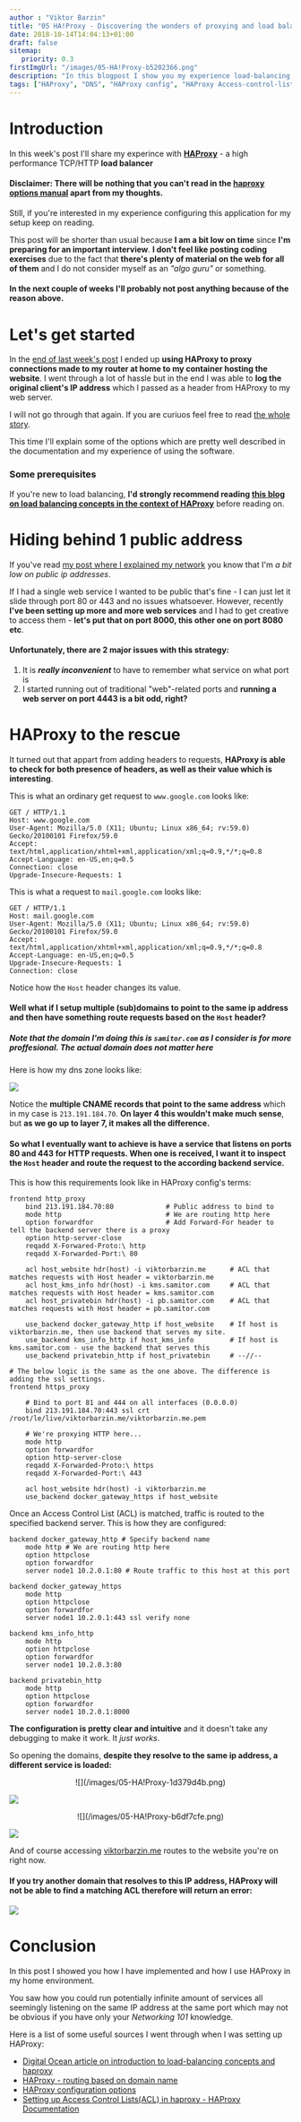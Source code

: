 ```yaml
---
author : "Viktor Barzin"
title: "05 HA!Proxy - Discovering the wonders of proxying and load balancing"
date: 2018-10-14T14:04:13+01:00
draft: false
sitemap:
   priority: 0.3
firstImgUrl: "/images/05-HA!Proxy-b5202366.png"
description: "In this blogpost I show you my experience load-balancing and proxying with HAProxy."
tags: ["HAProxy", "DNS", "HAProxy config", "HAProxy Access-control-list", "Host header", "linux networking"]
---
```


# Introduction
In this week's post I'll share my experince with **[HAProxy](http://www.haproxy.org/)** - a high performance TCP/HTTP **load balancer**
#### Disclaimer: There will be nothing that you can't read in the [haproxy options manual](https://cbonte.github.io/haproxy-dconv/1.7/configuration.html) apart from my thoughts.
Still, if you're interested in my experience configuring this application for my setup keep on reading.

This post will be shorter than usual because **I am a bit low on time** since **I'm preparing for an important interview**.
**I don't feel like posting coding exercises** due to the fact that **there's plenty of material on the web for all of them** and I do not consider myself as an *"algo guru"* or something.

#### In the next couple of weeks I'll probably not post anything because of the reason above.

# Let's get started

In the [end of last week's post](blog/04-down-the-rabbit-hole/#time-to-haproxy) I ended up **using HAProxy to proxy connections made to my router at home to my container hosting the website**.
I went through a lot of hassle but in the end I was able to **log the original client's IP address** which I passed as a header from HAProxy to my web server.

I will not go through that again. If you are curiuos feel free to read [the whole story](blog/04-down-the-rabbit-hole/#time-to-haproxy).

This time I'll explain some of the options which are pretty well described in the documentation and my experience of using the software.


### Some prerequisites

If you're new to load balancing, **I'd strongly recommend reading [this blog on load balancing concepts in the context of HAProxy](https://www.digitalocean.com/community/tutorials/an-introduction-to-haproxy-and-load-balancing-concepts)** before reading on.

# Hiding behind 1 public address

If you've read [my post where I explained my network](/blog/03-a-walk-down-infrastructure-lane/) you know that I'm *a bit low on public ip addresses*.

If I had a single web service I wanted to be public that's fine - I can just let it slide through port 80 or 443 and no issues whatsoever.
However, recently **I've been setting up more and more web services** and I had to get creative to access them - **let's put that on port 8000, this other one on port 8080 etc**.

#### Unfortunately, there are 2 major issues with this strategy:

1. It is ***really inconvenient*** to have to remember what service on what port is
2. I started running out of traditional "web"-related ports and **running a web server on port 4443 is a bit odd, right?**

# HAProxy to the rescue

It turned out that appart from adding headers to requests, **HAProxy is able to check for both presence of headers, as well as their value which is interesting**.

This is what an ordinary get request to `www.google.com` looks like:

    GET / HTTP/1.1
    Host: www.google.com
    User-Agent: Mozilla/5.0 (X11; Ubuntu; Linux x86_64; rv:59.0) Gecko/20100101 Firefox/59.0
    Accept: text/html,application/xhtml+xml,application/xml;q=0.9,*/*;q=0.8
    Accept-Language: en-US,en;q=0.5
    Connection: close
    Upgrade-Insecure-Requests: 1

This is what a request to `mail.google.com` looks like:

    GET / HTTP/1.1
    Host: mail.google.com
    User-Agent: Mozilla/5.0 (X11; Ubuntu; Linux x86_64; rv:59.0) Gecko/20100101 Firefox/59.0
    Accept: text/html,application/xhtml+xml,application/xml;q=0.9,*/*;q=0.8
    Accept-Language: en-US,en;q=0.5
    Upgrade-Insecure-Requests: 1
    Connection: close

Notice how the `Host` header changes its value.

#### Well what if I setup multiple (sub)domains to point to the same ip address and then have something route requests based on the `Host` header?

##### Note that the domain I'm doing this is `samitor.com` as I consider is for more *proffesional*. The actual domain does not matter here

Here is how my dns zone looks like:

![](/images/05-HA!Proxy-b5202366.png)

Notice the **multiple CNAME records that point to the same address** which in my case is `213.191.184.70`.
**On layer 4 this wouldn't make much sense**, but **as we go up to layer 7, it makes all the difference.**

#### So what I eventually want to achieve is have a service that listens on ports 80 and 443 for HTTP requests. When one is received, I want it to inspect the `Host` header and route the request to the according backend service.

This is how this requirements look like in HAProxy config's terms:

    frontend http_proxy
    	bind 213.191.184.70:80             # Public address to bind to
    	mode http                          # We are routing http here
    	option forwardfor                  # Add Forward-For header to tell the backend server there is a proxy
    	option http-server-close
    	reqadd X-Forwared-Proto:\ http
    	reqadd X-Forwarded-Port:\ 80

    	acl host_website hdr(host) -i viktorbarzin.me      # ACL that matches requests with Host header = viktorbarzin.me
    	acl host_kms_info hdr(host) -i kms.samitor.com     # ACL that matches requests with Host header = kms.samitor.com
    	acl host_privatebin hdr(host) -i pb.samitor.com    # ACL that matches requests with Host header = pb.samitor.com

    	use_backend docker_gateway_http if host_website    # If host is viktorbarzin.me, then use backend that serves my site.
    	use_backend kms_info_http if host_kms_info         # If host is kms.samitor.com - use the backend that serves this
    	use_backend privatebin_http if host_privatebin     # --//--

    # The below logic is the same as the one above. The difference is adding the ssl settings.
    frontend https_proxy

    	# Bind to port 81 and 444 on all interfaces (0.0.0.0)
    	bind 213.191.184.70:443 ssl crt /root/le/live/viktorbarzin.me/viktorbarzin.me.pem

    	# We're proxying HTTP here...
    	mode http
    	option forwardfor
    	option http-server-close
    	reqadd X-Forwarded-Proto:\ https
    	reqadd X-Forwarded-Port:\ 443

    	acl host_website hdr(host) -i viktorbarzin.me
    	use_backend docker_gateway_https if host_website

Once an Access Control List (ACL) is matched, traffic is routed to the specified backend server. This is how they are configured:

    backend docker_gateway_http # Specify backend name
        mode http # We are routing http here
        option httpclose
        option forwardfor
        server node1 10.2.0.1:80 # Route traffic to this host at this port

    backend docker_gateway_https
        mode http
        option httpclose
        option forwardfor
        server node1 10.2.0.1:443 ssl verify none

    backend kms_info_http
        mode http
        option httpclose
        option forwardfor
        server node1 10.2.0.3:80

    backend privatebin_http
        mode http
        option httpclose
        option forwardfor
        server node1 10.2.0.1:8000

**The configuration is pretty clear and intuitive** and it doesn't take any debugging to make it work.
It *just works*.

So opening the domains, **despite they resolve to the same ip address, a different service is loaded:**

<center> ![](/images/05-HA!Proxy-1d379d4b.png) </center>

![](/images/05-HA!Proxy-64c65ce4.png)

<center> ![](/images/05-HA!Proxy-b6df7cfe.png) </center>

![](/images/05-HA!Proxy-a54ef1d3.png)

And of course accessing [viktorbarzin.me](https://viktorbarzin.me) routes to the website you're on right now.

#### If you try another domain that resolves to this IP address, HAProxy will not be able to find a matching ACL therefore will return an error:

![](/images/05-HA!Proxy-4560f875.png)


# Conclusion

In this post I showed you how I have implemented and how I use HAProxy in my home environment.

You saw how you could run potentially infinite amount of services all seemingly listening on the same IP address at the same port which may not be obvious if you have only your *Networking 101* knowledge.

Here is a list of some useful sources I went through when I was setting up HAProxy:

- [Digital Ocean article on introduction to load-balancing concepts and haproxy](https://www.digitalocean.com/community/tutorials/an-introduction-to-haproxy-and-load-balancing-concepts)
- [HAProxy - routing based on domain name](https://seanmcgary.com/posts/haproxy---route-by-domain-name/)
- [HAProxy configuration options](http://cbonte.github.io/haproxy-dconv/configuration-1.7.html#7)
- [Setting up Access Control Lists(ACL) in haproxy - HAProxy Documentation](https://www.haproxy.com/documentation/aloha/8-5/traffic-management/lb-layer7/acls/)

